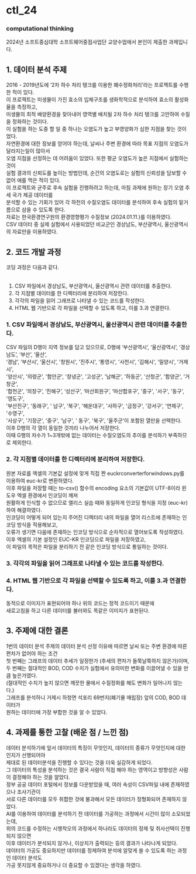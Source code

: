 # ctl_24
### computational thinking
2024년 소프트중심대학 소프트웨어중점사업단 교양수업에서 본인이 제출한 과제입니다.

## 1. 데이터 분석 주제
 2016 - 2019년도에 ‘2차 하수 처리 탱크를 이용한 폐수정화처리’라는 프로젝트를 수행한 적이 있다. <br>
이 프로젝트는 미생물이 가진 효소의 입체구조를 생화학적으로 분석하여 효소의 활성화율을 측정하고, <br>
미생물의 최적 배양환경을 찾아내어 영역별 배치될 2차 하수 처리 탱크를 고안하여 수질을 정화하는 것이다. <br>
이 실험을 하는 도중 할 일 중 하나는 오염도가 높고 부영양화가 심한 지점을 찾는 것이었다. <br>
자연환경에 대한 정보를 얻어야 하는데, 날씨나 주변 환경에 따라 목표 지점의 오염도가 달라지는일이 많아서 <br>
오염 지점을 선정하는 데 어려움이 있었다. 또한 평균 오염도가 높은 지점에서 실험하는 것이 <br>
실험 결과의 신뢰도를 높이는 방법인데, 순간의 오염도로는 실험의 신뢰성을 담보할 수 없어 애를 먹은 적이 있다. <br>
이 프로젝트와 균주로 후속 실험을 진행하려고 하는데, 마침 과제에 원하는 장기 오염 추세 국가 제공 데이터를 <br>
분석할 수 있는 기회가 있어 각 하천의 수질오염도 데이터를 분석하여 후속 실험의 밑거름으로 삼을 수 있도록 한다. <br>
자료는 한국환경연구원의 환경영향평가 수질정보 (2024.01.11.)를 이용하였다. <br>
CSV 데이터 중 실제 실험에서 사용되었던 비교군인 경상남도, 부산광역시, 울산광역시의 자료만을 이용하였다. <br>

## 2. 코드 개발 과정
코딩 과정은 다음과 같다. <br>
<br>
1. CSV 파일에서 경상남도, 부산광역시, 울산광역시 관련 데이터를 추출한다. <br>
2. 각 지점별 데이터를 한 디렉터리에 분리하여 저장한다. <br>
3. 각각의 파일을 읽어 그래프로 나타낼 수 있는 코드를 작성한다. <br>
4. HTML 웹 기반으로 각 파일을 선택할 수 있도록 하고, 이를 3.과 연결한다. <br>

### 1. CSV 파일에서 경상남도, 부산광역시, 울산광역시 관련 데이터를 추출한다.
CSV 파일의 D행이 지역 정보를 담고 있으므로, D행에 ‘부산광역시’, ‘울산광역시’, ‘경상남도’, ‘부산’, ‘울산’, <br>
‘경남’, ‘부산시’, ‘울산시’, '창원시', '진주시', '통영시', '사천시', '김해시', '밀양시', '거제시', <br>
'양산시', '의령군', '함안군', '창녕군', '고성군', '남해군', '하동군', '산청군', '함양군', '거창군', <br>
'합천군', ‘의창구’, ‘진해구’, ‘성산구’, ‘마산회원구’, ‘마산합포구’, '중구', '서구', '동구', '영도구', <br>
'부산진구', '동래구', ' 남구', '북구', '해운대구', '사하구', '금정구', '강서구', '연제구', '수영구', <br>
'사상구', '기장군', '중구', '남구', ' 동구', '북구', '울주군'이 포함된 열만을 선택한다.<br>
이후 D행의 각 열이 동일한 것끼리 나누어서 저장한다. <br>
이때 G행의 차수가 1~3개밖에 없는 데이터는 수질오염도의 추이를 분석하기 부족하므로 제외한다.<br>

### 2. 각 지점별 데이터를 한 디렉터리에 분리하여 저장한다.
원본 자료를 엑셀의 기본값 설정에 맞게 직접 짠 euckrconverterforwindows.py를 이용하여 euc-kr로 변환하였다. <br>
이후 파일을 저장할 때는 to-csv() 함수의 encoding 요소의 기본값이 UTF-8이라 윈도우 엑셀 환경에서 인코딩이 깨져 <br>
원활하게 인식할 수 없으므로 앨리스 실습 때와 동일하게 인코딩 형식을 지정 (euc-kr)하여 해결하였다.<br>
인코딩이 어떻게 되어 있는지 주어진 디렉터리 내의 파일을 열어 리스트에 존재하는 인코딩 방식을 적용해보고, <br>
오류가 생기면 다음에 존재하는 인코딩 방식으로 순차적으로 열어보도록 작성하였다. <br>
이후 엑셀의 기본 설정인 EUC-KR 인코딩으로 파일을 저장하였고, <br>
이 파일의 목적은 파일을 분리하기 전 같은 인코딩 방식으로 통일하는 것이다.<br>

### 3. 각각의 파일을 읽어 그래프로 나타낼 수 있는 코드를 작성한다.

### 4. HTML 웹 기반으로 각 파일을 선택할 수 있도록 하고, 이를 3.과 연결한다. 
동적으로 이미지가 표현되어야 하나 위의 코드는 정적 코드이기 때문에 <br>
새로고침을 하고 다른 데이터를 불러와도 똑같은 이미지가 표현된다. <br>

## 3. 주제에 대한 결론
1번의 데이터 분석 주제의 데이터 분석 선정 이유에 따르면 날씨 또는 주변 환경에 따른 편차가 없어야 하는 조건 <br>
첫 번째는 그래프의 데이터 추세가 일정한가 (추세의 편차가 들쭉날쭉하지 않은가)이며, <br>
두 번째는 절대적인 BOD, COD 수치가 실험에서 유의미한 변화를 이끌어낼 수 있을 만큼 높은가였다. <br>
(절대적인 수치가 높지 않으면 깨끗한 물에서 수질정화를 해도 변화가 일어나지 않는다.)<br>
그래프를 분석하니 거제시 하청면 석포리 69번지(폐기물 매립장) 앞의 COD, BOD 데이터가 <br>
원하는 데이터에 가장 부합한 것을 알 수 있었다.<br>

## 4. 과제를 통한 고찰 (배운 점 / 느낀 점)
데이터 분석하기에 앞서 데이터의 특징이 무엇인지, 데이터의 종류가 무엇인지에 대한 인지가 선행되어야 <br>
제대로 된 데이터분석을 진행할 수 있다는 것을 더욱 실감하게 되었다. <br>
그 데이터의 특성을 분석하는 것은 결국 사람이 직접 해야 하는 영역이고 방향성은 사람이 결정해야 하는 것을 알았다.<br>
정부 공공 데이터 포털에서 정보를 다운받았을 때, 여러 속성이 CSV파일 내에 존재하였으나 조사기관이 <br>
서로 다른 데이터를 모두 취합한 것에 불과해서 모든 데이터가 정형화되어 존재하지 않았다. <br>
AI를 이용하여 데이터를 분석하기 전 데이터를 가공하는 과정에서 시간이 많이 소모되었는데, <br>
위의 코드를 수정하는 시행착오의 과정에서 하나라도 데이터의 정제 및 취사선택이 진행되지 않으면 <br>
이후 데이터가 분석되지 않거나, 이상치가 출력되는 등의 결과가 나타나게 되었다. <br>
데이터의 가공도 중요하지만 데이터를 정제하여 분석에 알맞게 쓸 수 있도록 하는 과정인 데이터 분석도 <br>
가공 못지않게 중요하거나 더 중요할 수 있겠다는 생각을 하였다.<br>
